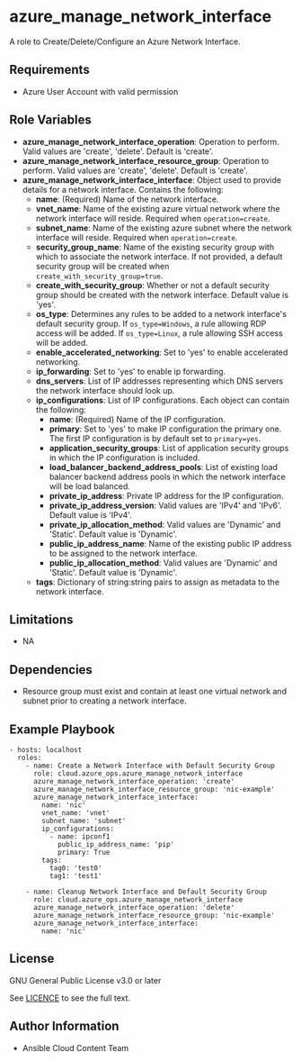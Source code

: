 azure_manage_network_interface
==================

A role to Create/Delete/Configure an Azure Network Interface.

Requirements
------------

* Azure User Account with valid permission

Role Variables
--------------

* **azure_manage_network_interface_operation**: Operation to perform. Valid values are 'create', 'delete'. Default is 'create'.
* **azure_manage_network_interface_resource_group**: Operation to perform. Valid values are 'create', 'delete'. Default is 'create'.
* **azure_manage_network_interface_interface**: Object used to provide details for a network interface. Contains the following:
  - **name**: (Required) Name of the network interface.
  - **vnet_name**: Name of the existing azure virtual network where the network interface will reside. Required when `operation=create`.
  - **subnet_name**: Name of the existing azure subnet where the network interface will reside. Required when `operation=create`.
  - **security_group_name**: Name of the existing security group with which to associate the network interface. If not provided, a default security group will be created when `create_with_security_group=true`.
  - **create_with_security_group**: Whether or not a default security group should be created with the network interface. Default value is 'yes'.
  - **os_type**: Determines any rules to be added to a network interface's default security group. If `os_type=Windows`, a rule allowing RDP access will be added. If `os_type=Linux`, a rule allowing SSH access will be added.
  - **enable_accelerated_networking**: Set to 'yes' to enable accelerated networking.
  - **ip_forwarding**: Set to 'yes' to enable ip forwarding.
  - **dns_servers**: List of IP addresses representing which DNS servers the network interface should look up.
  - **ip_configurations**: List of IP configurations. Each object can contain the following:
    - **name**: (Required) Name of the IP configuration.
    - **primary**: Set to 'yes' to make IP configuration the primary one. The first IP configuration is by default set to `primary=yes`.
    - **application_security_groups**: List of application security groups in which the IP configuration is included.
    - **load_balancer_backend_address_pools**: List of existing load balancer backend address pools in which the network interface will be load balanced.
    - **private_ip_address**: Private IP address for the IP configuration.
    - **private_ip_address_version**: Valid values are 'IPv4' and 'IPv6'. Default value is 'IPv4'.
    - **private_ip_allocation_method**: Valid values are 'Dynamic' and 'Static'. Default value is 'Dynamic'.
    - **public_ip_address_name**: Name of the existing public IP address to be assigned to the network interface.
    - **public_ip_allocation_method**: Valid values are 'Dynamic' and 'Static'. Default value is 'Dynamic'.
  - **tags**: Dictionary of string:string pairs to assign as metadata to the network interface.

Limitations
------------

- NA

Dependencies
------------

- Resource group must exist and contain at least one virtual network and subnet prior to creating a network interface.

Example Playbook
----------------

    - hosts: localhost
      roles:
        - name: Create a Network Interface with Default Security Group
          role: cloud.azure_ops.azure_manage_network_interface
          azure_manage_network_interface_operation: 'create'
          azure_manage_network_interface_resource_group: 'nic-example'
          azure_manage_network_interface_interface:
            name: 'nic'
            vnet_name: 'vnet'
            subnet_name: 'subnet'
            ip_configurations:
              - name: ipconf1
                public_ip_address_name: 'pip'
                primary: True
            tags:
              tag0: 'test0'
              tag1: 'test1'

        - name: Cleanup Network Interface and Default Security Group
          role: cloud.azure_ops.azure_manage_network_interface
          azure_manage_network_interface_operation: 'delete'
          azure_manage_network_interface_resource_group: 'nic-example'
          azure_manage_network_interface_interface:
            name: 'nic'

License
-------

GNU General Public License v3.0 or later

See [LICENCE](../../LICENSE) to see the full text.

Author Information
------------------

- Ansible Cloud Content Team
